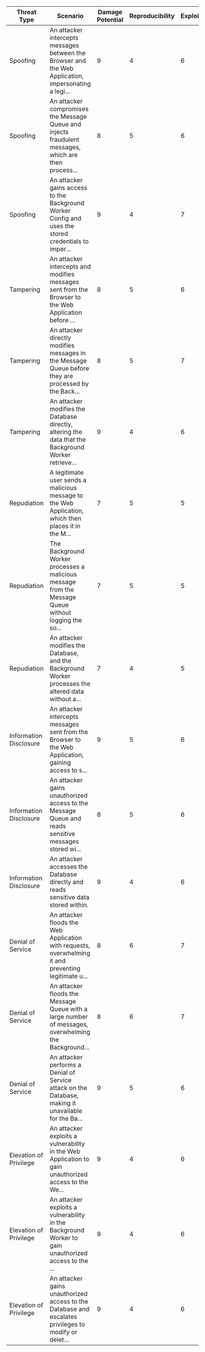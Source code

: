 | Threat Type | Scenario | Damage Potential | Reproducibility | Exploitability | Affected Users | Discoverability | Risk Score |
|------------|----------|------------------|-----------------|----------------|----------------|-----------------|------------|
| Spoofing | An attacker intercepts messages between the Browser and the Web Application, impersonating a legi... | 9 | 4 | 6 | 7 | 5 | 6.20 |
| Spoofing | An attacker compromises the Message Queue and injects fraudulent messages, which are then process... | 8 | 5 | 6 | 7 | 5 | 6.20 |
| Spoofing | An attacker gains access to the Background Worker Config and uses the stored credentials to imper... | 9 | 4 | 7 | 6 | 5 | 6.20 |
| Tampering | An attacker intercepts and modifies messages sent from the Browser to the Web Application before ... | 8 | 5 | 6 | 7 | 5 | 6.20 |
| Tampering | An attacker directly modifies messages in the Message Queue before they are processed by the Back... | 8 | 5 | 7 | 7 | 5 | 6.40 |
| Tampering | An attacker modifies the Database directly, altering the data that the Background Worker retrieve... | 9 | 4 | 6 | 7 | 5 | 6.20 |
| Repudiation | A legitimate user sends a malicious message to the Web Application, which then places it in the M... | 7 | 5 | 5 | 6 | 4 | 5.40 |
| Repudiation | The Background Worker processes a malicious message from the Message Queue without logging the so... | 7 | 5 | 5 | 6 | 4 | 5.40 |
| Repudiation | An attacker modifies the Database, and the Background Worker processes the altered data without a... | 7 | 4 | 5 | 6 | 4 | 5.20 |
| Information Disclosure | An attacker intercepts messages sent from the Browser to the Web Application, gaining access to s... | 9 | 5 | 6 | 8 | 5 | 6.60 |
| Information Disclosure | An attacker gains unauthorized access to the Message Queue and reads sensitive messages stored wi... | 8 | 5 | 6 | 7 | 5 | 6.20 |
| Information Disclosure | An attacker accesses the Database directly and reads sensitive data stored within. | 9 | 4 | 6 | 8 | 5 | 6.40 |
| Denial of Service | An attacker floods the Web Application with requests, overwhelming it and preventing legitimate u... | 8 | 6 | 7 | 9 | 6 | 7.20 |
| Denial of Service | An attacker floods the Message Queue with a large number of messages, overwhelming the Background... | 8 | 6 | 7 | 8 | 6 | 7.00 |
| Denial of Service | An attacker performs a Denial of Service attack on the Database, making it unavailable for the Ba... | 9 | 5 | 6 | 8 | 5 | 6.60 |
| Elevation of Privilege | An attacker exploits a vulnerability in the Web Application to gain unauthorized access to the We... | 9 | 4 | 6 | 7 | 5 | 6.20 |
| Elevation of Privilege | An attacker exploits a vulnerability in the Background Worker to gain unauthorized access to the ... | 9 | 4 | 6 | 6 | 5 | 6.00 |
| Elevation of Privilege | An attacker gains unauthorized access to the Database and escalates privileges to modify or delet... | 9 | 4 | 6 | 8 | 5 | 6.40 |

